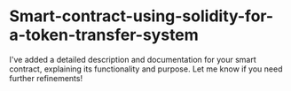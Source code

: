 # Smart-contract-using-solidity-for-a-token-transfer-system
I've added a detailed description and documentation for your smart contract, explaining its functionality and purpose. Let me know if you need further refinements!
